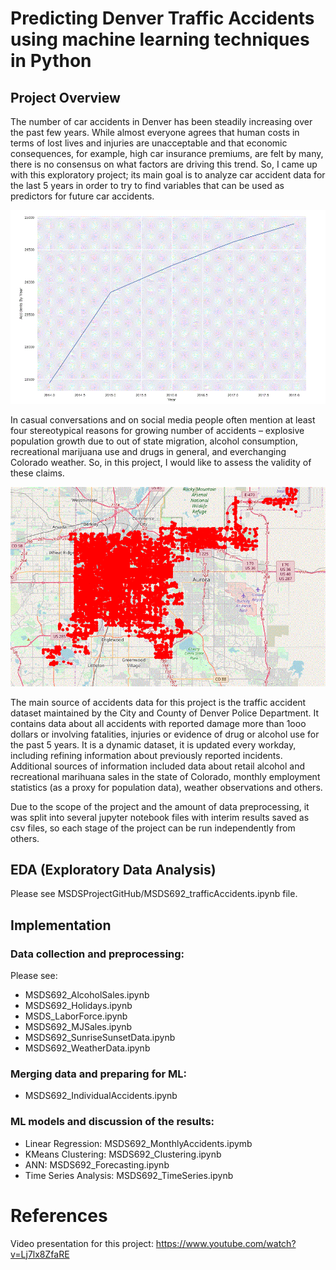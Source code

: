 #  Predicting Denver Traffic Accidents using machine learning techniques in Python

## Project Overview

The number of car accidents in Denver has been steadily increasing over the past few years. While almost everyone agrees that human costs in terms of lost lives and injuries are unacceptable and that economic consequences, for example, high car insurance premiums, are felt by many, there is no consensus on what factors are driving this trend. So, I came up with this exploratory project;  its main goal is to analyze car accident data for the last 5 years in order to try to find variables that can be used as predictors for future car accidents.

![Accidents 2014-2018](https://github.com/nweakly/MSDSProjectGitHub/blob/master/AnnualNumberOfAccidents.GIF "Car Accidents, Denver, CO 2014 - 2018")

In casual conversations and on social media people often mention at least four stereotypical reasons for growing number of accidents –  explosive population growth  due to out of state migration, alcohol consumption, recreational marijuana use and drugs in general, and everchanging Colorado weather. So, in this project, I would like to assess the validity of these claims. 

![Map of the reaffic accidents, 2018](https://github.com/nweakly/MSDSProjectGitHub/blob/master/IndividualAccidents.GIF "Location of traffic accidents in Denver, CO (2018)")

The main source of accidents data for this project is the traffic accident dataset maintained by the City and County of Denver Police Department. It contains data about all accidents with reported damage more than 1ooo dollars or involving fatalities, injuries or evidence of drug or alcohol use for the past 5 years. It is a dynamic dataset, it is updated every workday, including refining information about previously reported incidents. Additional sources of information included data about retail alcohol and recreational marihuana sales in the state of Colorado, monthly employment statistics (as a proxy for population data), weather observations and others.

Due to the scope of the project and the amount of data preprocessing, it was split into several jupyter notebook files with interim results saved as csv files, so each stage of the project can be run independently from others. 

## EDA (Exploratory Data Analysis)

Please see MSDSProjectGitHub/MSDS692_trafficAccidents.ipynb file.
      
## Implementation

### Data collection and preprocessing:
Please see: 
- MSDS692_AlcoholSales.ipynb
- MSDS692_Holidays.ipynb
- MSDS_LaborForce.ipynb
- MSDS692_MJSales.ipynb
- MSDS692_SunriseSunsetData.ipynb
- MSDS692_WeatherData.ipynb

### Merging data and preparing for ML:
- MSDS692_IndividualAccidents.ipynb
### ML models  and discussion of the results:
- Linear Regression: MSDS692_MonthlyAccidents.ipymb
- KMeans Clustering: MSDS692_Clustering.ipynb
- ANN: MSDS692_Forecasting.ipynb
- Time Series Analysis: MSDS692_TimeSeries.ipynb

# References
Video presentation for this project: https://www.youtube.com/watch?v=Lj7lx8ZfaRE 

